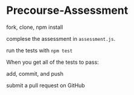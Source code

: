 # Precourse-Assessment

fork, clone, npm install

complese the assessment in `assessment.js`.

run the tests with `npm test`

When you get all of the tests to pass: 

add, commit, and push

submit a pull request on GitHub

